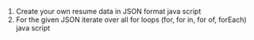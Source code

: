 1. Create your own resume data in JSON format java script
2. For the given JSON iterate over all for loops (for, for in, for of, forEach) java script
